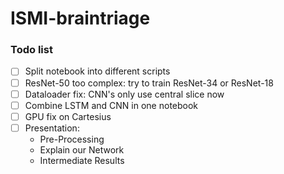 # ISMI-braintriage

### Todo list
-  [ ] Split notebook into different scripts
-  [ ] ResNet-50 too complex: try to train ResNet-34 or ResNet-18
-  [ ] Dataloader fix: CNN's only use central slice now
-  [ ] Combine LSTM and CNN in one notebook
-  [ ] GPU fix on Cartesius
-  [ ] Presentation:
    - Pre-Processing
    - Explain our Network
    - Intermediate Results


